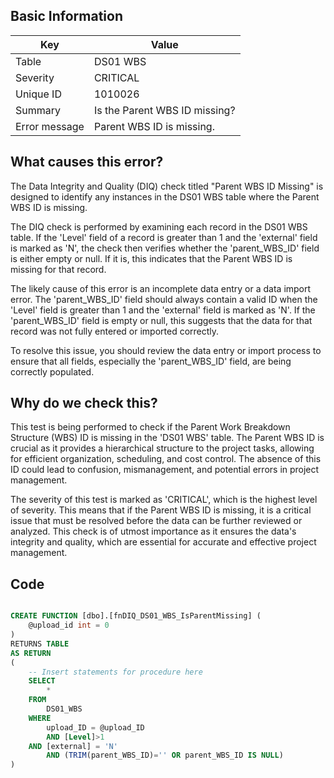 ## Basic Information
| Key         | Value          |
|-------------|----------------|
| Table       | DS01 WBS |
| Severity    | CRITICAL |
| Unique ID   | 1010026   |
| Summary     | Is the Parent WBS ID missing? |
| Error message | Parent WBS ID is missing. |

## What causes this error?

The Data Integrity and Quality (DIQ) check titled "Parent WBS ID Missing" is designed to identify any instances in the DS01 WBS table where the Parent WBS ID is missing.

The DIQ check is performed by examining each record in the DS01 WBS table. If the 'Level' field of a record is greater than 1 and the 'external' field is marked as 'N', the check then verifies whether the 'parent_WBS_ID' field is either empty or null. If it is, this indicates that the Parent WBS ID is missing for that record.

The likely cause of this error is an incomplete data entry or a data import error. The 'parent_WBS_ID' field should always contain a valid ID when the 'Level' field is greater than 1 and the 'external' field is marked as 'N'. If the 'parent_WBS_ID' field is empty or null, this suggests that the data for that record was not fully entered or imported correctly.

To resolve this issue, you should review the data entry or import process to ensure that all fields, especially the 'parent_WBS_ID' field, are being correctly populated.
## Why do we check this?

This test is being performed to check if the Parent Work Breakdown Structure (WBS) ID is missing in the 'DS01 WBS' table. The Parent WBS ID is crucial as it provides a hierarchical structure to the project tasks, allowing for efficient organization, scheduling, and cost control. The absence of this ID could lead to confusion, mismanagement, and potential errors in project management.

The severity of this test is marked as 'CRITICAL', which is the highest level of severity. This means that if the Parent WBS ID is missing, it is a critical issue that must be resolved before the data can be further reviewed or analyzed. This check is of utmost importance as it ensures the data's integrity and quality, which are essential for accurate and effective project management.
## Code

```sql

CREATE FUNCTION [dbo].[fnDIQ_DS01_WBS_IsParentMissing] (
	@upload_id int = 0
)
RETURNS TABLE
AS RETURN
(
    -- Insert statements for procedure here
	SELECT 
		* 
	FROM 
		DS01_WBS
	WHERE 
		upload_ID = @upload_ID 
		AND	[Level]>1 
    AND [external] = 'N'
		AND (TRIM(parent_WBS_ID)='' OR parent_WBS_ID IS NULL)
)
```
